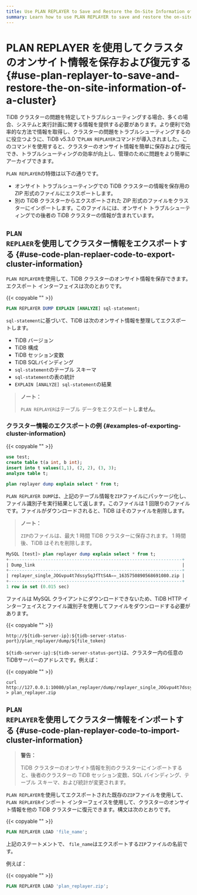 ```yaml
---
title: Use PLAN REPLAYER to Save and Restore the On-Site Information of a Cluster
summary: Learn how to use PLAN REPLAYER to save and restore the on-site information of a cluster.
---
```


# PLAN REPLAYER を使用してクラスタのオンサイト情報を保存および復元する {#use-plan-replayer-to-save-and-restore-the-on-site-information-of-a-cluster}

TiDB クラスターの問題を特定してトラブルシューティングする場合、多くの場合、システムと実行計画に関する情報を提供する必要があります。より便利で効率的な方法で情報を取得し、クラスターの問題をトラブルシューティングするのに役立つように、TiDB v5.3.0 で`PLAN REPLAYER`コマンドが導入されました。このコマンドを使用すると、クラスターのオンサイト情報を簡単に保存および復元でき、トラブルシューティングの効率が向上し、管理のために問題をより簡単にアーカイブできます。

`PLAN REPLAYER`の特徴は以下の通りです。

-   オンサイト トラブルシューティングでの TiDB クラスターの情報を保存用の ZIP 形式のファイルにエクスポートします。
-   別の TiDB クラスターからエクスポートされた ZIP 形式のファイルをクラスターにインポートします。このファイルには、オンサイト トラブルシューティングでの後者の TiDB クラスターの情報が含まれています。

## <code>PLAN REPLAER</code>を使用してクラスター情報をエクスポートする {#use-code-plan-replaer-code-to-export-cluster-information}

`PLAN REPLAYER`を使用して、TiDB クラスターのオンサイト情報を保存できます。エクスポート インターフェイスは次のとおりです。

{{< copyable "" >}}

```sql
PLAN REPLAYER DUMP EXPLAIN [ANALYZE] sql-statement;
```

`sql-statement`に基づいて、TiDB は次のオンサイト情報を整理してエクスポートします。

-   TiDB バージョン
-   TiDB 構成
-   TiDB セッション変数
-   TiDB SQLバインディング
-   `sql-statement`のテーブル スキーマ
-   `sql-statement`の表の統計
-   `EXPLAIN [ANALYZE] sql-statement`の結果

> **ノート：**
>
> `PLAN REPLAYER`はテーブル データをエクスポートし**ません**。

### クラスター情報のエクスポートの例 {#examples-of-exporting-cluster-information}

{{< copyable "" >}}

```sql
use test;
create table t(a int, b int);
insert into t values(1,1), (2, 2), (3, 3);
analyze table t;

plan replayer dump explain select * from t;
```

`PLAN REPLAYER DUMP`は、上記のテーブル情報を`ZIP`ファイルにパッケージ化し、ファイル識別子を実行結果として返します。このファイルは 1 回限りのファイルです。ファイルがダウンロードされると、TiDB はそのファイルを削除します。

> **ノート：**
>
> `ZIP`のファイルは、最大 1 時間 TiDB クラスターに保存されます。 1 時間後、TiDB はそれを削除します。

```sql
MySQL [test]> plan replayer dump explain select * from t;
+------------------------------------------------------------------+
| Dump_link                                                        |
+------------------------------------------------------------------+
| replayer_single_JOGvpu4t7dssySqJfTtS4A==_1635750890568691080.zip |
+------------------------------------------------------------------+
1 row in set (0.015 sec)
```

ファイルは MySQL クライアントにダウンロードできないため、TiDB HTTP インターフェイスとファイル識別子を使用してファイルをダウンロードする必要があります。

{{< copyable "" >}}

```shell
http://${tidb-server-ip}:${tidb-server-status-port}/plan_replayer/dump/${file_token}
```

`${tidb-server-ip}:${tidb-server-status-port}`は、クラスター内の任意の TiDBサーバーのアドレスです。例えば：

{{< copyable "" >}}

```shell
curl http://127.0.0.1:10080/plan_replayer/dump/replayer_single_JOGvpu4t7dssySqJfTtS4A==_1635750890568691080.zip > plan_replayer.zip
```

## <code>PLAN REPLAYER</code>を使用してクラスター情報をインポートする {#use-code-plan-replayer-code-to-import-cluster-information}

> **警告：**
>
> TiDB クラスターのオンサイト情報を別のクラスターにインポートすると、後者のクラスターの TiDB セッション変数、SQL バインディング、テーブル スキーマ、および統計が変更されます。

`PLAN REPLAYER`を使用してエクスポートされた既存の`ZIP`ファイルを使用して、 `PLAN REPLAYER`インポート インターフェイスを使用して、クラスターのオンサイト情報を他の TiDB クラスターに復元できます。構文は次のとおりです。

{{< copyable "" >}}

```sql
PLAN REPLAYER LOAD 'file_name';
```

上記のステートメントで、 `file_name`はエクスポートする`ZIP`ファイルの名前です。

例えば：

{{< copyable "" >}}

```sql
PLAN REPLAYER LOAD 'plan_replayer.zip';
```
